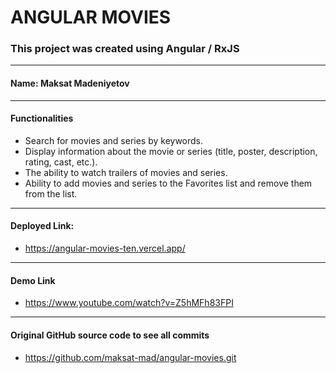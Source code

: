 # ANGULAR MOVIES

### This project was created using Angular / RxJS

---

#### Name: Maksat Madeniyetov

---

#### Functionalities
* Search for movies and series by keywords.
* Display information about the movie or series (title, poster, description, rating, cast, etc.).
* The ability to watch trailers of movies and series.
* Ability to add movies and series to the Favorites list and remove them from the list.

---

#### Deployed Link: 
* https://angular-movies-ten.vercel.app/

---

#### Demo Link
* https://www.youtube.com/watch?v=Z5hMFh83FPI

---

#### Original GitHub source code to see all commits
* https://github.com/maksat-mad/angular-movies.git
